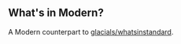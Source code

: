## What's in Modern?

A Modern counterpart to [glacials/whatsinstandard][1].

[1]: https://github.com/glacials/whatsinstandard
